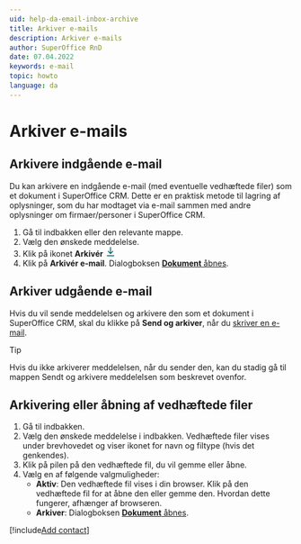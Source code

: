 ```yaml
---
uid: help-da-email-inbox-archive
title: Arkiver e-mails
description: Arkiver e-mails
author: SuperOffice RnD
date: 07.04.2022
keywords: e-mail
topic: howto
language: da
---
```


# Arkiver e-mails

## <a id="in"></a>Arkivere indgående e-mail

Du kan arkivere en indgående e-mail (med eventuelle vedhæftede filer) som et dokument i SuperOffice CRM. Dette er en praktisk metode til lagring af oplysninger, som du har modtaget via e-mail sammen med andre oplysninger om firmaer/personer i SuperOffice CRM.

1. Gå til indbakken eller den relevante mappe.
2. Vælg den ønskede meddelelse.
3. Klik på ikonet **Arkivér** ![.][img1]
4. Klik på **Arkivér e-mail**. Dialogboksen [**Dokument** åbnes][1].

## <a id="out"></a>Arkiver udgående e-mail

Hvis du vil sende meddelelsen og arkivere den som et dokument i SuperOffice CRM, skal du klikke på **Send og arkiver**, når du [skriver en e-mail][3].

> [!TIP]
> Hvis du ikke arkiverer meddelelsen, når du sender den, kan du stadig gå til mappen Sendt og arkivere meddelelsen som beskrevet ovenfor.

## <a id="attachment"></a>Arkivering eller åbning af vedhæftede filer

1. Gå til indbakken.
2. Vælg den ønskede meddelelse i indbakken. Vedhæftede filer vises under brevhovedet og viser ikonet for navn og filtype (hvis det genkendes).
3. Klik på pilen på den vedhæftede fil, du vil gemme eller åbne.
4. Vælg en af følgende valgmuligheder:
    * **Aktiv**: Den vedhæftede fil vises i din browser. Klik på den vedhæftede fil for at åbne den eller gemme den. Hvordan dette fungerer, afhænger af browseren.
    * **Arkiver**: Dialogboksen [**Dokument** åbnes][1].

[!include[Add contact](includes/add-contact-opens.md)]

<!-- Referenced links -->
[1]: ../../../document/learn/screen/index.md
[3]: compose.md

<!-- Referenced images -->
[img1]: ../../../../../common/icons/archive-icon.png
